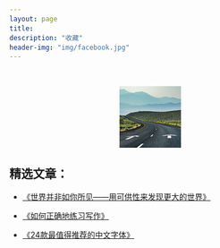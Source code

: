 ```yaml
---
layout: page
title:
description: "收藏"
header-img: "img/facebook.jpg"
---
```

<center>
    <p><img src="/img/110x.jpg" align="center"></p>
</center>

## 精选文章：

- [《世界并非如你所见——用可供性来发现更大的世界》](http://www.jianshu.com/p/6f1404e0240d)

- [《如何正确地练习写作》](http://www.jianshu.com/p/2621444b619d)

- [《24款最值得推荐的中文字体》](http://cnfeat.com/blog/2015/05/22/a-24-chinese-fonts/)






